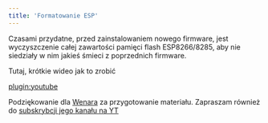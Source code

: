 ```yaml
---
title: 'Formatowanie ESP'
---
```


Czasami przydatne, przed zainstalowaniem nowego firmware, jest wyczyszczenie całej zawartości pamięci flash ESP8266/8285, aby nie siedziały w nim jakieś śmieci z poprzednich firmware.

Tutaj, krótkie wideo jak to zrobić

[plugin:youtube](https://www.youtube.com/watch?v=xfa0tkcQwKg)

Podziękowanie dla [Wenara](https://www.smartnydom.pl/forum/account/wenar/?target=_blank) za przygotowanie materiału. Zapraszam również do [subskrybcji jego kanału na YT](https://www.youtube.com/channel/UCRVRcxQBGOmBvQSNjvd3sHw/?target=_blank)
